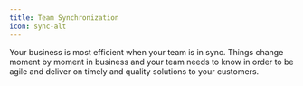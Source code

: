 ```yaml
---
title: Team Synchronization
icon: sync-alt
---
```

Your business is most efficient when your team is in sync. Things change moment by moment in business and your team needs to know in order to be agile and deliver on timely and quality solutions to your customers.
